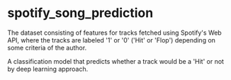 # spotify_song_prediction
The dataset consisting of features for tracks fetched using Spotify's Web API, where
the tracks are labeled '1' or '0' ('Hit' or 'Flop') depending on some criteria of the author.

A classification model that predicts whether a track would be a 'Hit' or not by deep learning approach.
